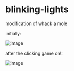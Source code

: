 # blinking-lights
modification of whack a mole

initially:

![image](https://user-images.githubusercontent.com/59527081/103174552-20074980-4889-11eb-9f68-ef127d5edc4c.png)

after the clicking game on!:

![image](https://user-images.githubusercontent.com/59527081/103174642-e08d2d00-4889-11eb-9ed6-5d79d32a7719.png)
